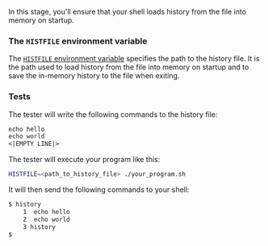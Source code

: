 In this stage, you'll ensure that your shell loads history from the file into memory on startup.

### The `HISTFILE` environment variable

The [`HISTFILE` environment variable](https://www.gnu.org/software///bash/manual/bash.html#index-HISTFILE) specifies the path to the history file. 
It is the path used to load history from the file into memory on startup and to save the in-memory history to the file when exiting.


### Tests

The tester will write the following commands to the history file:

```txt
echo hello
echo world
<|EMPTY LINE|>
```

The tester will execute your program like this:

```bash
HISTFILE=<path_to_history_file> ./your_program.sh
```

It will then send the following commands to your shell:

```bash
$ history
    1  echo hello
    2  echo world
    3 history
$
```